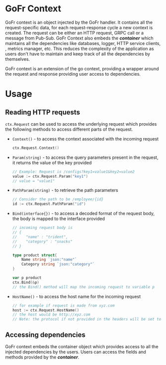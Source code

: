 # GoFr Context
GoFr context is an object injected by the GoFr handler. It contains all the request-specific data, for each
request-response cycle a new context is created. The request can be either an HTTP request, GRPC call or
a message from Pub-Sub.
GoFr Context also embeds the **_container_** which maintains all the dependencies like databases, logger, HTTP service clients,
, metrics manager, etc. This reduces the complexity of the application as users don't have to maintain and keep track of
all the dependencies by themselves.

GoFr context is an extension of the go context, providing a wrapper around the request and response providing
user access to dependencies. 

# Usage
## Reading HTTP requests
`ctx.Request` can be used to access the underlying request which provides the following methods to access different
parts of the request.
- `Context()` - to access the context associated with the incoming request
    ```go
    ctx.Request.Context()
    ```
- `Param(string)` - to access the query parameters present in the request, it returns the value of the key provided
  ```go
  // Example: Request is /configs?key1=value1&key2=value2
  value := ctx.Request.Param("key1")
  // value = "value1"
  ```
- `PathParam(string)` - to retrieve the path parameters
  ```go
  // Consider the path to be /employee/{id}
  id := ctx.Request.PathParam("id")
  ```
- `Bind(interface{})` - to access a decoded format of the request body, the body is mapped to the interface provided 
  ```go
  // incoming request body is 
  // {
  //    "name" : "trident",
  //    "category" : "snacks"
  // }
  
  type product struct{
      Name string `json:"name"`
      Category string `json:"category"`
  }

  var p product 
  ctx.Bind(&p)
  // the Bind() method will map the incoming request to variable p
  ```
- `HostName()` - to access the host name for the incoming request
  ```go
  // for example if request is made from xyz.com
  host := ctx.Request.HostName()
  // the host would be http://xyz.com
  // Note: the protocol if not provided in the headers will be set to http by default
  ``` 
  
## Accessing dependencies
GoFr context embeds the container object which provides access to 
all the injected dependencies by the users. Users can access the fields and methods provided 
by the **_container_**.
